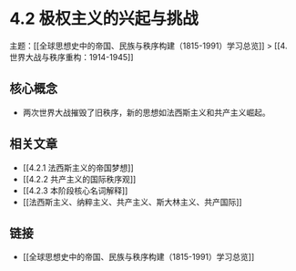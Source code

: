 # 4.2 极权主义的兴起与挑战

主题：[[全球思想史中的帝国、民族与秩序构建（1815-1991）学习总览]] > [[4. 世界大战与秩序重构：1914-1945]]

## 核心概念

- 两次世界大战摧毁了旧秩序，新的思想如法西斯主义和共产主义崛起。

## 相关文章

- [[4.2.1 法西斯主义的帝国梦想]]
- [[4.2.2 共产主义的国际秩序观]]
- [[4.2.3 本阶段核心名词解释]]
- [[法西斯主义、纳粹主义、共产主义、斯大林主义、共产国际]]

## 链接

- [[全球思想史中的帝国、民族与秩序构建（1815-1991）学习总览]]
